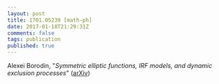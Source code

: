 ```yaml
---
layout: post
title: 1701.05239 [math-ph]
date: 2017-01-18T21:29:31Z
comments: false
tags: publication
published: true
---
```


Alexei Borodin, "*Symmetric elliptic functions, IRF models, and dynamic exclusion  processes*" ([arXiv](http://arxiv.org/abs/1701.05239v1))
